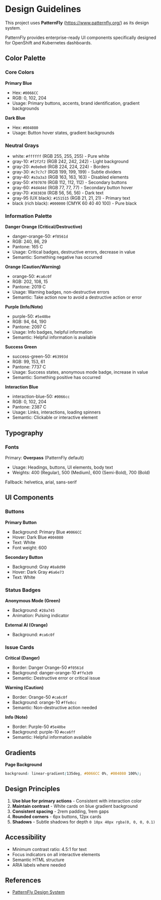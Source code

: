 # Design Guidelines

This project uses **PatternFly** (https://www.patternfly.org/) as its design system.

PatternFly provides enterprise-ready UI components specifically designed for OpenShift and Kubernetes dashboards.

## Color Palette

### Core Colors

**Primary Blue**
- Hex: `#0066CC`
- RGB: 0, 102, 204
- Usage: Primary buttons, accents, brand identification, gradient backgrounds

**Dark Blue**
- Hex: `#004080`
- Usage: Button hover states, gradient backgrounds

### Neutral Grays

- white: `#ffffff` (RGB 255, 255, 255) - Pure white
- gray-10: `#f2f2f2` (RGB 242, 242, 242) - Light background
- gray-20: `#e0e0e0` (RGB 224, 224, 224) - Borders
- gray-30: `#c7c7c7` (RGB 199, 199, 199) - Subtle dividers
- gray-40: `#a3a3a3` (RGB 163, 163, 163) - Disabled elements
- gray-50: `#707070` (RGB 112, 112, 112) - Secondary buttons
- gray-60: `#4d4d4d` (RGB 77, 77, 77) - Secondary button hover
- gray-70: `#383838` (RGB 56, 56, 56) - Dark text
- gray-95 (UX black): `#151515` (RGB 21, 21, 21) - Primary text
- black (rich black): `#000000` (CMYK 60 40 40 100) - Pure black

### Information Palette

**Danger Orange (Critical/Destructive)**
- danger-orange-50: `#f0561d`
- RGB: 240, 86, 29
- Pantone: 165 C
- Usage: Critical badges, destructive errors, decrease in value
- Semantic: Something negative has occurred

**Orange (Caution/Warning)**
- orange-50: `#ca6c0f`
- RGB: 202, 108, 15
- Pantone: 2019 C
- Usage: Warning badges, non-destructive errors
- Semantic: Take action now to avoid a destructive action or error

**Purple (Info/Note)**
- purple-50: `#5e40be`
- RGB: 94, 64, 190
- Pantone: 2097 C
- Usage: Info badges, helpful information
- Semantic: Helpful information is available

**Success Green**
- success-green-50: `#63993d`
- RGB: 99, 153, 61
- Pantone: 7737 C
- Usage: Success states, anonymous mode badge, increase in value
- Semantic: Something positive has occurred

**Interaction Blue**
- interaction-blue-50: `#0066cc`
- RGB: 0, 102, 204
- Pantone: 2387 C
- Usage: Links, interactions, loading spinners
- Semantic: Clickable or interactive element

## Typography

### Fonts

Primary: **Overpass** (PatternFly default)
- Usage: Headings, buttons, UI elements, body text
- Weights: 400 (Regular), 500 (Medium), 600 (Semi-Bold), 700 (Bold)

Fallback: helvetica, arial, sans-serif

## UI Components

### Buttons

**Primary Button**
- Background: Primary Blue `#0066CC`
- Hover: Dark Blue `#004080`
- Text: White
- Font weight: 600

**Secondary Button**
- Background: Gray `#8a8d90`
- Hover: Dark Gray `#6a6e73`
- Text: White

### Status Badges

**Anonymous Mode (Green)**
- Background: `#28a745`
- Animation: Pulsing indicator

**External AI (Orange)**
- Background: `#ca6c0f`

### Issue Cards

**Critical (Danger)**
- Border: Danger Orange-50 `#f0561d`
- Background: danger-orange-10 `#ffe3d9`
- Semantic: Destructive error or critical issue

**Warning (Caution)**
- Border: Orange-50 `#ca6c0f`
- Background: orange-10 `#ffe8cc`
- Semantic: Non-destructive action needed

**Info (Note)**
- Border: Purple-50 `#5e40be`
- Background: purple-10 `#ece6ff`
- Semantic: Helpful information available

## Gradients

**Page Background**
```css
background: linear-gradient(135deg, #0066CC 0%, #004080 100%);
```

## Design Principles

1. **Use blue for primary actions** - Consistent with interaction color
2. **Maintain contrast** - White cards on blue gradient background
3. **Consistent spacing** - 2rem padding, 1rem gaps
4. **Rounded corners** - 6px buttons, 12px cards
5. **Shadows** - Subtle shadows for depth `0 10px 40px rgba(0, 0, 0, 0.1)`

## Accessibility

- Minimum contrast ratio: 4.5:1 for text
- Focus indicators on all interactive elements
- Semantic HTML structure
- ARIA labels where needed

## References

- [PatternFly Design System](https://www.patternfly.org/)
